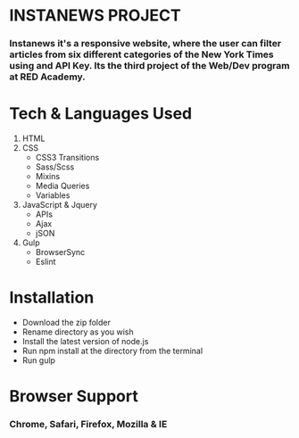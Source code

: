 # INSTANEWS PROJECT

### Instanews it's a responsive website, where the user can filter articles from six different categories of the New York Times using and API Key. Its the third project of the Web/Dev program at RED Academy.

# Tech & Languages Used

1. HTML
2. CSS
   - CSS3 Transitions
   - Sass/Scss
   - Mixins
   - Media Queries
   - Variables
3. JavaScript & Jquery
   - APIs
   - Ajax
   - jSON
4. Gulp
   - BrowserSync
   - Eslint

# Installation

- Download the zip folder
- Rename directory as you wish
- Install the latest version of node.js
- Run npm install at the directory from the terminal
- Run gulp

# Browser Support

### Chrome, Safari, Firefox, Mozilla & IE
